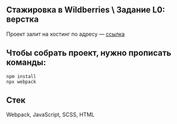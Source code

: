 ## Стажировка в Wildberries \ Задание L0: верстка 
Проект залит на хостинг по адресу — [ссылка](https://wb.testpulse.ru/)

## Чтобы собрать проект, нужно прописать команды:
```
npm install
npx webpack
```
## Стек
Webpack, JavaScript, SCSS, HTML

